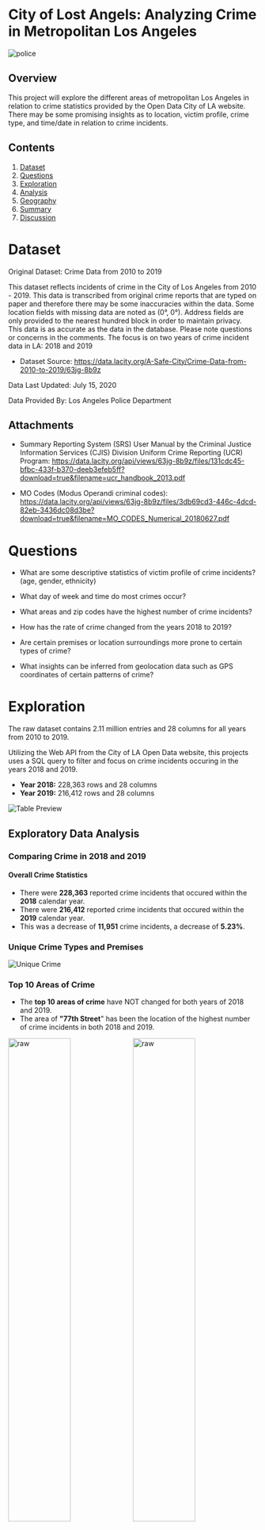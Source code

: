 # City of Lost Angels: Analyzing Crime in Metropolitan Los Angeles

![police](images/lapolice.png)

## Overview

This project will explore the different areas of metropolitan Los Angeles in relation to crime statistics provided by the Open Data City of LA website. There may be some promising insights as to location, victim profile, crime type, and time/date in relation to crime incidents.

## Contents

1. [Dataset](#Dataset)
2. [Questions](#Questions)
3. [Exploration](#Exploration)
4. [Analysis](#Analysis)
5. [Geography](#Geography)
6. [Summary](#Summary)
7. [Discussion](#Discussion)

# Dataset

Original Dataset: Crime Data from 2010 to 2019

This dataset reflects incidents of crime in the City of Los Angeles from 2010 - 2019. This data is transcribed from original crime reports that are typed on paper and therefore there may be some inaccuracies within the data. Some location fields with missing data are noted as (0°, 0°). Address fields are only provided to the nearest hundred block in order to maintain privacy. This data is as accurate as the data in the database. Please note questions or concerns in the comments. The focus is on two years of crime incident data in LA: 2018 and 2019

- Dataset Source: https://data.lacity.org/A-Safe-City/Crime-Data-from-2010-to-2019/63jg-8b9z

Data Last Updated: July 15, 2020

Data Provided By: Los Angeles Police Department

## Attachments

- Summary Reporting System (SRS)
  User Manual by the Criminal Justice Information Services (CJIS) Division Uniform Crime Reporting (UCR) Program:
  https://data.lacity.org/api/views/63jg-8b9z/files/131cdc45-bfbc-433f-b370-deeb3efeb5ff?download=true&filename=ucr_handbook_2013.pdf

- MO Codes (Modus Operandi criminal codes):
  https://data.lacity.org/api/views/63jg-8b9z/files/3db69cd3-446c-4dcd-82eb-3436dc08d3be?download=true&filename=MO_CODES_Numerical_20180627.pdf

# Questions

- What are some descriptive statistics of victim profile of crime incidents? (age, gender, ethnicity)

- What day of week and time do most crimes occur?

- What areas and zip codes have the highest number of crime incidents?

- How has the rate of crime changed from the years 2018 to 2019?

- Are certain premises or location surroundings more prone to certain types of crime?

- What insights can be inferred from geolocation data such as GPS coordinates of certain patterns of crime?

# Exploration

The raw dataset contains 2.11 million entries and 28 columns for all years from 2010 to 2019.

Utilizing the Web API from the City of LA Open Data website, this projects uses a SQL query to filter and focus on crime incidents occuring in the years 2018 and 2019.

- **Year 2018:** 228,363 rows and 28 columns <br>
- **Year 2019:** 216,412 rows and 28 columns

![Table Preview](images/table_preview.png)

## Exploratory Data Analysis

### Comparing Crime in 2018 and 2019

#### Overall Crime Statistics

- There were **228,363** reported crime incidents that occured within the **2018** calendar year.
- There were **216,412** reported crime incidents that occured within the **2019** calendar year.
- This was a decrease of **11,951** crime incidents, a decrease of **5.23%**.

### Unique Crime Types and Premises

![Unique Crime](images/unique_count.png)

### Top 10 Areas of Crime

- The **top 10 areas of crime** have NOT changed for both years of 2018 and 2019.
- The area of **"77th Street**" has been the location of the highest number of crime incidents in both 2018 and 2019.

<img src="images/area_2018_barplot.png" alt="raw" width=50% height=50%/><img src="images/area_2019_barplot.png" alt="raw" width=50% height=50%>

### Top 10 Crime Types

- From the data, the highest occuring crime type for 2018 and 2019 was **BATTERY - SIMPLE ASSAULT.**
- Also, the **top 10 crime types** for both 2018 and 2019 remained the same.

<img src="images/2018_crime_type.png" alt="raw" width=50% height=50%/><img src="images/2019_crime_type.png" alt="raw" width=50% height=50%>

# Analysis

## Distribution of Crimes by Hour

### Summary Statistics

| Year | Average Time | Median Time | Mode Time |
| ---- | ------------ | ----------- | --------- |
| 2018 | 1:55PM       | 2:30PM      | 12:00PM   |
| 2019 | 1:54PM       | 2:30PM      | 12:00PM   |

![Crime Distribution By Time](images/time_distr.png "Crime Distribution by Time")

## Hypothesis Testing

Null Hypothesis: H<sub>0

> The average time of a crime incident has **NOT** changed between the years 2018 and 2019 in Los Angeles.

Alternative Hypothesis: H<sub>A

> The average time of a crime incident **HAS** changed between the years 2018 and 2019 in Los Angeles.

Significance Level (alpha) = 0.05

![null hypothesis](images/null_hypoth.png "null")

<!-- # // TODO: Hypothesis Testing -- statistical signicance of higher crime incident on New Years Day 2018?? -->

## Date, Time, and Day of Week

### "Noon"-Time Madness

- The most common time of day of a crime incidence occured at **12PM noon** time, regardless of the day week.
- The day of week and time of day that a crime incident occured was **Monday at 12PM noon** time.
- The fact that there is a high reported occurence at 12PM noon time _may_ suggest some sort of bias or error in reporting.
  ![noon time](images/noon_time.png)

### New Month, New You

- The most common date of a crime incident was on **New Year's Day**.
- Interestingly, the **top 12** dates where crime occured ALL were on the **FIRST** of the month.
- The fact that there is a high reported occurence on the FIRST of the month _may_ also suggest some sort of bias or error in reporting.
  ![new month](images/new_month.png)

### Holidays are "Holy" Days

- The date with the fewest count of crime incident was on **Christmas Day** (December 25).
- Also, note the public holiday **Veteran's Day** (November 12) with the 3rd least number of crime incidents that year.
- February can be considered a month of "love" with such holidays as Valentine's Day, Presidents Day, and Ash Wednesday.
- The religious overtones of the holidays _may_ have a "Halo effect" or "Honeymoon effect" influencing human behavior to be more "good" during the month of February.
  <br>
  ![holidays](images/holiday.png)

## Victim Information

- The dataset for 2018 has been filtered from 228,363 to **185,563** observations.
- The dataset for 2019 has been filtered from 216,412 to **174,715** observations.
- Data cleaning was applied by removing any null values and limiting victim age range to **1 to 98 years old**.

### By Gender

![By Gender](images/gender.png)

### By Age

- The average age of a crime victim in **2018** was **39.36** years old with a standard deviation of **15.96**
- The average age of a crime victim in **2019** was **39.28** years old with a standard deviation of **15.89**

# Geography

## Concentrated Hotspots of Crime

- The larger circles indicated more concentrated hotspots of crime incidents.
- The largest circles are colored black refers to counts of 400 or more crime incidents.
- Notice the 3 large black circles on the map indicating highest concentration of crime incidents.
  ![Concentrated](images/concentrated_2019.png)

## By Zip Code

- The GPS coordinates of latitude and longitude are converted to corresponding Zip Codes using a helper function.
- A cholorpleth map is used to indicate the Zip Code boundaries and prevalence of crimes.

![Zip Code](images/choro_map.png)

## By Police District

- The LAPD divides their jurisdiction into 21 Police Districts
  ![Police District](images/choro_map_pd.png)

## By Heatmap

- THe heatmap indicates clusters of total crime incidents from map-level to street-level in accuracy.
- The individual pins indicate specific crime occurences mapped by GPS coordinates.

![zoom1](images/zoom1.png)
![zoom3](images/zoom3.png)
![zoom4](images/zoom4.png)

- At a street-level, there seems to be some higher levels of crime activity near the Los Angeles River or along major freeways.
  ![zoom5](images/zoom5.png)

# Summary

## The "Hangry" Hypothesis

- In both 2018 and 2019, the most frequent time of a crime occured at **12:00PM** noon time.
- The average time of a crime in 2018 and 2019 was both around **1:54-1:55PM**.
- The highest count of crime incidents occured on **Monday at 12:00PM**.
- In both 2018 and 2019, **Friday** was the day of the week with the highest count of crimes. Saturdays and Mondays were also days of high observed crime incidents.
- The average age of a victim for both years was **39.3 years old**.
- The most common crime was **BATTERY - SIMPLE ASSAULT**, then followed by BURGLARY FROM VEHICLE, VEHICLE - STOLEN, and THEFT PLAIN - PETTY (\$950 & UNDER).
- The "hotbed" locations of crime tended to be concentrated in urban districts or tourist areas of **Downtown Los Angeles, Hollywood, and Santa Monica**.
- **"hangry" = "hungry" + "angry"**

![lunch](images/simpsons.gif)

## Main Takeaways

- Don't mess with people who haven't had their lunch yet, especially around 12-2PM!
- Avoid tourist traps or other heavily populated urban areas of the city!
- Be careful on the first of every new month, especially New Year's Day!

![lunch](images/new_year.gif)

# Discussion

- How does crime compare in your city?
- What are the social, economic, or political implications of crime?
- How can we use this data to make better public policy decisions? (e.g., infrastructure, city planning, education)dd
- How can businesses utilize this data in serving the community with their products and services to the right customer base? (e.g., restaurants, ridesharing, tourism)
- Are there other factors to consider as a threshold of moving to or away from another city?

<img src="images/cartoon1.png" alt="raw" width=50% height=50%/>

## Improvements to Consider

- Convert military time (24hr) to AM/PM time for x-axis on matplotlib histogram
- Track crime by date for seasonal, monthly, or weekly patterns
- More hypothesis testing such as Chi-Square and Mann Whitney U-Test
- Compare crime data with traffic data
- Look deeper into victim information like victim ethnicity, age, and gender in relation to certain types of crimes
- Haversine formula and ocean reference point
- Correlation heatmap
- Scatterplot of GPS coordinates
- Time series analysis of crimes in a 24-hour period

![monday](images/monday.gif)

## Food for Thought

- Is violence contagious?
  - "According to social learning theory, people learn aggressive and violent behaviors the same way they learn other social behaviors: by direct experience and by observing others and imitating their behavior."
    - https://www.ncbi.nlm.nih.gov/pmc/articles/PMC5227928/
  - "Violence begets violence."
    - https://en.wikipedia.org/wiki/Violence_begets_violence
  - "Man's inhumanity to man"
    - https://en.wikipedia.org/wiki/Man's_inhumanity_to_man
- Famous Quotes on Crime
  - "Behind every great fortune, there is a crime." --Honore de Balzac
  - "The chief problem in any community cursed with crime is not the punishment of the criminals, but the preventing of the young from being trained to crime." --W.E.B. DuBois
  - "Crime and punishment grow out of one stem. Punishment is a fruit that, unsuspected, ripens with the flower of the pleasure that concealed it." -- Ralph Waldo Emerson
  - "Poverty is the mother of crime." --Marcus Aurelius

![lunch](images/lunch.jpeg)
